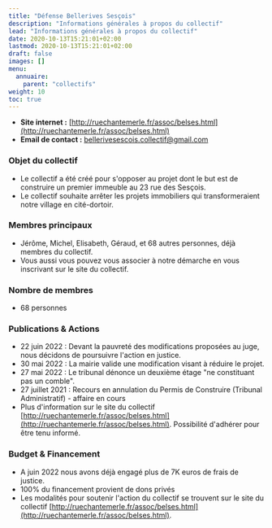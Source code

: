 ```yaml
---
title: "Défense Bellerives Sesçois"
description: "Informations générales à propos du collectif"
lead: "Informations générales à propos du collectif"
date: 2020-10-13T15:21:01+02:00
lastmod: 2020-10-13T15:21:01+02:00
draft: false
images: []
menu:
  annuaire:
    parent: "collectifs"
weight: 10
toc: true
---
```


- **Site internet :** [http://ruechantemerle.fr/assoc/belses.html](http://ruechantemerle.fr/assoc/belses.html) 
- **Email de contact :** bellerivesescois.collectif@gmail.com


### Objet du collectif
- Le collectif a été créé pour s'opposer au projet dont le but est de construire un premier immeuble au 23 rue des Sesçois.
- Le collectif souhaite arrêter les projets immobiliers qui transformeraient notre village en cité-dortoir.

### Membres principaux
- Jérôme, Michel, Elisabeth, Géraud, et 68 autres personnes, déjà membres du collectif.
- Vous aussi vous pouvez vous associer à notre démarche en vous inscrivant sur  le  site du collectif.

### Nombre de membres
- 68 personnes

### Publications & Actions
- 22 juin 2022 : Devant la pauvreté des modifications proposées au juge, nous décidons de poursuivre l'action en justice. 
- 30 mai 2022 : La mairie valide une modification visant à réduire le projet.
- 27 mai 2022 : Le tribunal dénonce un deuxième étage "ne constituant pas un comble".
- 27 juillet 2021 : Recours en annulation du Permis de Construire (Tribunal Administratif) - affaire en cours
- Plus d'information sur le site du collectif [http://ruechantemerle.fr/assoc/belses.html](http://ruechantemerle.fr/assoc/belses.html).
  Possibilité d'adhérer pour être tenu informé. 


### Budget & Financement
 - A juin 2022 nous avons déjà engagé plus de 7K euros de frais de justice. 
 - 100% du financement provient de dons privés
 - Les modalités pour soutenir l'action du collectif se trouvent sur le site du collectif [http://ruechantemerle.fr/assoc/belses.html](http://ruechantemerle.fr/assoc/belses.html).

